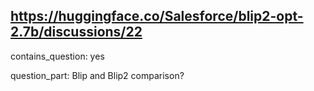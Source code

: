 ## https://huggingface.co/Salesforce/blip2-opt-2.7b/discussions/22

contains_question: yes

question_part: Blip and Blip2 comparison?